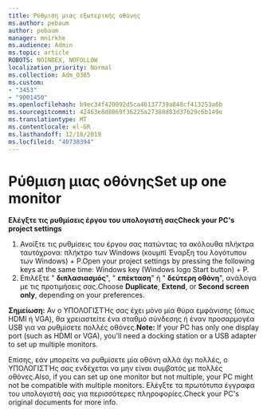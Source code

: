 ```yaml
---
title: Ρύθμιση μιας εξωτερικής οθόνης
ms.author: pebaum
author: pebaum
manager: mnirkhe
ms.audience: Admin
ms.topic: article
ROBOTS: NOINDEX, NOFOLLOW
localization_priority: Normal
ms.collection: Adm_O365
ms.custom:
- "3453"
- "9001450"
ms.openlocfilehash: b9ec34f420092d5ca46137739a848cf413253a6b
ms.sourcegitcommit: 42463e8d8869f36225a27388d83d37629c6b149e
ms.translationtype: MT
ms.contentlocale: el-GR
ms.lasthandoff: 12/18/2019
ms.locfileid: "40738394"
---
```

# <a name="set-up-one-monitor"></a><span data-ttu-id="4de4a-102">Ρύθμιση μιας οθόνης</span><span class="sxs-lookup"><span data-stu-id="4de4a-102">Set up one monitor</span></span>

<span data-ttu-id="4de4a-103">**Ελέγξτε τις ρυθμίσεις έργου του υπολογιστή σας**</span><span class="sxs-lookup"><span data-stu-id="4de4a-103">**Check your PC's project settings**</span></span>

1. <span data-ttu-id="4de4a-104">Ανοίξτε τις ρυθμίσεις του έργου σας πατώντας τα ακόλουθα πλήκτρα ταυτόχρονα: πλήκτρο των Windows (κουμπί Έναρξη του λογότυπου των Windows) + P.</span><span class="sxs-lookup"><span data-stu-id="4de4a-104">Open your project settings by pressing the following keys at the same time: Windows key (Windows logo Start button) + P.</span></span>
2. <span data-ttu-id="4de4a-105">Επιλέξτε " **διπλασιασμός**", " **επέκταση**" ή " **δεύτερη οθόνη**", ανάλογα με τις προτιμήσεις σας.</span><span class="sxs-lookup"><span data-stu-id="4de4a-105">Choose **Duplicate**, **Extend**, or **Second screen only**, depending on your preferences.</span></span>

<span data-ttu-id="4de4a-106">**Σημείωση:** Αν ο ΥΠΟΛΟΓΙΣΤΉς σας έχει μόνο μία θύρα εμφάνισης (όπως HDMI ή VGA), θα χρειαστείτε ένα σταθμό σύνδεσης ή έναν προσαρμογέα USB για να ρυθμίσετε πολλές οθόνες.</span><span class="sxs-lookup"><span data-stu-id="4de4a-106">**Note:** If your PC has only one display port (such as HDMI or VGA), you'll need a docking station or a USB adapter to set up multiple monitors.</span></span>

<span data-ttu-id="4de4a-107">Επίσης, εάν μπορείτε να ρυθμίσετε μία οθόνη αλλά όχι πολλές, ο ΥΠΟΛΟΓΙΣΤΉς σας ενδέχεται να μην είναι συμβατός με πολλές οθόνες.</span><span class="sxs-lookup"><span data-stu-id="4de4a-107">Also, if you can set up one monitor but not multiple, your PC might not be compatible with multiple monitors.</span></span> <span data-ttu-id="4de4a-108">Ελέγξτε τα πρωτότυπα έγγραφα του υπολογιστή σας για περισσότερες πληροφορίες.</span><span class="sxs-lookup"><span data-stu-id="4de4a-108">Check your PC's original documents for more info.</span></span>